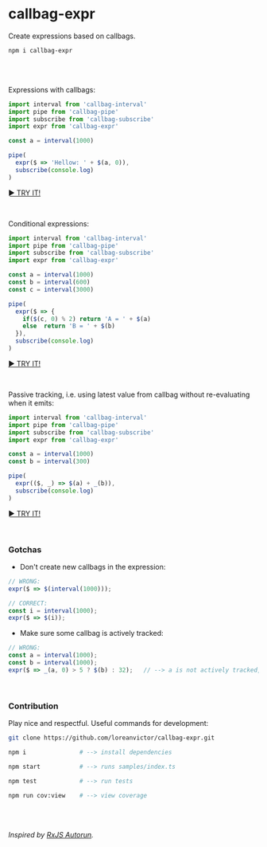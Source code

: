 # callbag-expr

Create expressions based on callbags.

```bash
npm i callbag-expr
```

<br><br>

Expressions with callbags:

```ts
import interval from 'callbag-interval'
import pipe from 'callbag-pipe'
import subscribe from 'callbag-subscribe'
import expr from 'callbag-expr'

const a = interval(1000)

pipe(
  expr($ => 'Hellow: ' + $(a, 0)),
  subscribe(console.log)
)
```

[► TRY IT!](https://stackblitz.com/edit/callbag-expr-demo?devtoolsheight=33&embed=1&file=index.ts)

<br>

Conditional expressions:

```ts
import interval from 'callbag-interval'
import pipe from 'callbag-pipe'
import subscribe from 'callbag-subscribe'
import expr from 'callbag-expr'

const a = interval(1000)
const b = interval(600)
const c = interval(3000)

pipe(
  expr($ => {
    if($(c, 0) % 2) return 'A = ' + $(a)
    else  return 'B = ' + $(b)
  }),
  subscribe(console.log)
)
```
[► TRY IT!](https://stackblitz.com/edit/callbag-expr-demo2?devtoolsheight=33&embed=1&file=index.ts)

<br>

Passive tracking, i.e. using latest value from callbag without re-evaluating when it emits:

```ts
import interval from 'callbag-interval'
import pipe from 'callbag-pipe'
import subscribe from 'callbag-subscribe'
import expr from 'callbag-expr'

const a = interval(1000)
const b = interval(300)

pipe(
  expr(($, _) => $(a) + _(b)),
  subscribe(console.log)
)
```
[► TRY IT!](https://stackblitz.com/edit/callbag-expr-demo3?devtoolsheight=33&embed=1&file=index.ts)

<br>

### Gotchas

- Don't create new callbags in the expression:

```ts
// WRONG:
expr($ => $(interval(1000)));

// CORRECT:
const i = interval(1000);
expr($ => $(i));
```

- Make sure some callbag is actively tracked:

```ts
// WRONG:
const a = interval(1000);
const b = interval(1000);
expr($ => _(a, 0) > 5 ? $(b) : 32);   // --> a is not actively tracked, b is also not tracked initially, so the expression is never re-evaluated.
```

<br>

### Contribution

Play nice and respectful. Useful commands for development:

```bash
git clone https://github.com/loreanvictor/callbag-expr.git
```
```bash
npm i               # --> install dependencies
```
```bash
npm start           # --> runs samples/index.ts
```
```bash
npm test            # --> run tests
```
```bash
npm run cov:view    # --> view coverage
```

<br><br>

_Inspired by [RxJS Autorun](https://github.com/kosich/rxjs-autorun)._
